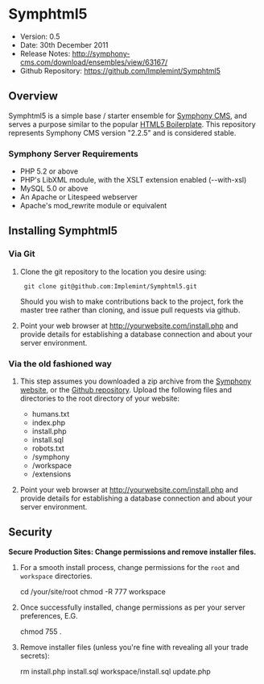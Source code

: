 # Symphtml5 #

- Version: 0.5
- Date: 30th December 2011
- Release Notes: <http://symphony-cms.com/download/ensembles/view/63167/>
- Github Repository: <https://github.com/Implemint/Symphtml5>


## Overview

Symphtml5 is a simple base / starter ensemble for [Symphony CMS](http://symphony-cms.com/), and serves a purpose similar to the popular [HTML5 Boilerplate](http://html5boilerplate.com/). This repository represents Symphony CMS version "2.2.5" and is considered stable.

### Symphony Server Requirements

- PHP 5.2 or above
- PHP's LibXML module, with the XSLT extension enabled (--with-xsl)
- MySQL 5.0 or above
- An Apache or Litespeed webserver
- Apache's mod_rewrite module or equivalent

## Installing Symphtml5

### Via Git

1. Clone the git repository to the location you desire using:

		git clone git@github.com:Implemint/Symphtml5.git

	Should you wish to make contributions back to the project, fork the master tree rather than cloning, and issue pull requests via github.

2. Point your web browser at <http://yourwebsite.com/install.php> and provide
details for establishing a database connection and about your server environment.

### Via the old fashioned way

1. This step assumes you downloaded a zip archive from the [Symphony website](http://symphony-cms.com/download/ensembles/view/63167/), or the [Github repository](https://github.com/Implemint/Symphtml5).
Upload the following files and directories to the root directory of your website:
	- humans.txt
	- index.php
	- install.php
	- install.sql
	- robots.txt
	- /symphony
	- /workspace
	- /extensions

2. Point your web browser at <http://yourwebsite.com/install.php> and provide
details for establishing a database connection and about your server environment.

## Security

**Secure Production Sites: Change permissions and remove installer files.**

1. For a smooth install process, change permissions for the `root` and `workspace` directories.

	cd /your/site/root
	chmod -R 777 workspace

2. Once successfully installed, change permissions as per your server preferences, E.G.

	chmod 755 .

3. Remove installer files (unless you're fine with revealing all your trade secrets):

	rm install.php install.sql workspace/install.sql update.php
